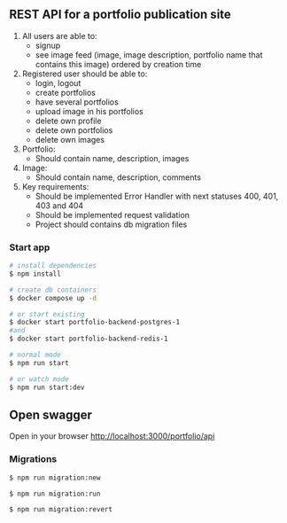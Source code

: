 ## REST API for a portfolio publication site

1. All users are able to:
    * signup
    * see image feed (image, image description, portfolio name that contains this image) ordered by creation time
2. Registered user should be able to:
    * login, logout
    * create portfolios
    * have several portfolios
    * upload image in his portfolios
    * delete own profile
    * delete own portfolios
    * delete own images
3. Portfolio:
    * Should contain name, description, images
4. Image:
    * Should contain name, description, comments
5. Key requirements:
    * Should be implemented Error Handler with next statuses 400,
      401, 403 and 404
    * Should be implemented request validation
    * Project should contains db migration files

### Start app

```bash
# install dependencies
$ npm install
   ```

```bash
# create db containers
$ docker compose up -d

# or start existing 
$ docker start portfolio-backend-postgres-1
#and
$ docker start portfolio-backend-redis-1

   ```

```bash
# normal mode
$ npm run start

# or watch mode
$ npm run start:dev
   ```

## Open swagger

Open in your browser [http://localhost:3000/portfolio/api](http://localhost:3000/portfolio/api)

### Migrations

```bash
$ npm run migration:new
   ```

```bash
$ npm run migration:run
   ```

```bash
$ npm run migration:revert
   ```